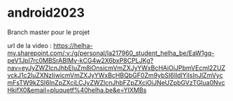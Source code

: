 # android2023
Branch master pour le projet

url de la video : https://helha-my.sharepoint.com/:v:/g/personal/la217960_student_helha_be/EaW1gq-peV1JpI7rc0MBSrABIMv-kCG4w2X6bxP8CPLJKg?nav=eyJyZWZlcnJhbEluZm8iOnsicmVmZXJyYWxBcHAiOiJPbmVEcml2ZUZvckJ1c2luZXNzIiwicmVmZXJyYWxBcHBQbGF0Zm9ybSI6IldlYiIsInJlZmVycmFsTW9kZSI6InZpZXciLCJyZWZlcnJhbFZpZXciOiJNeUZpbGVzTGlua0NvcHkifX0&email=pluquetf%40helha.be&e=YIXMBs
